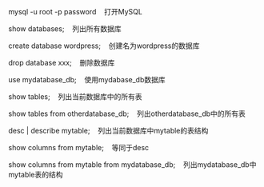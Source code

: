 mysql -u root -p password    打开MySQL

show databases;    列出所有数据库

create database wordpress;    创建名为wordpress的数据库

drop database xxx;    删除数据库

use mydatabase\_db;    使用mydabase\_db数据库

show tables;    列出当前数据库中的所有表

show tables from otherdatabase\_db;    列出otherdatabase\_db中的所有表

desc | describe mytable;    列出当前数据库中mytable的表结构

show columns from mytable;    等同于desc

show columns from mytable from mydatabase\_db;    列出mydatabase\_db中mytable表的结构


